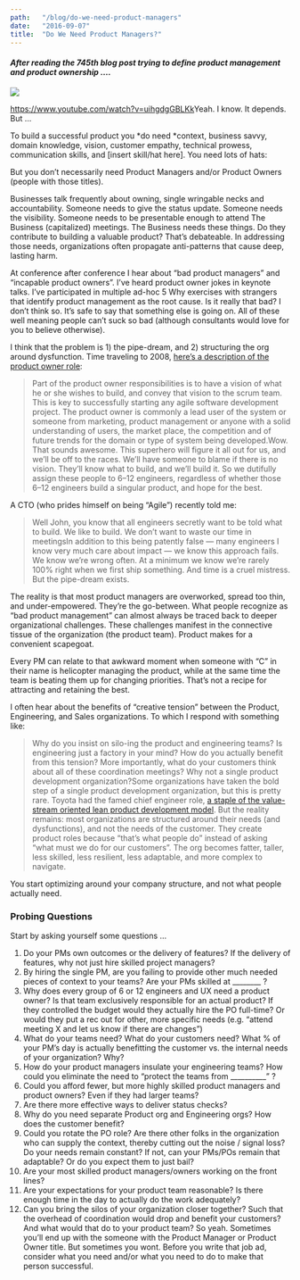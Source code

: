 ```yaml
---
path:	"/blog/do-we-need-product-managers"
date:	"2016-09-07"
title:	"Do We Need Product Managers?"
---
```


#### *After reading the 745th blog post trying to define product management and product ownership ….*

![](/images/1*eDIjzk_g9KqqVw_hreIjFA.png)

<https://www.youtube.com/watch?v=uihgdgGBLKk>Yeah. I know. It depends. But …

To build a successful product you *do need *context, business savvy, domain knowledge, vision, customer empathy, technical prowess, communication skills, and [insert skill/hat here]. You need lots of hats:

But you don’t necessarily need Product Managers and/or Product Owners (people with those titles).

Businesses talk frequently about owning, single wringable necks and accountability. Someone needs to give the status update. Someone needs the visibility. Someone needs to be presentable enough to attend The Business (capitalized) meetings. The Business needs these things. Do they contribute to building a valuable product? That’s debateable. In addressing those needs, organizations often propagate anti-patterns that cause deep, lasting harm.

At conference after conference I hear about “bad product managers” and “incapable product owners”. I’ve heard product owner jokes in keynote talks. I’ve participated in multiple ad-hoc 5 Why exercises with strangers that identify product management as the root cause. Is it really that bad? I don’t think so. It’s safe to say that something else is going on. All of these well meaning people can’t suck so bad (although consultants would love for you to believe otherwise).

I think that the problem is 1) the pipe-dream, and 2) structuring the org around dysfunction. Time traveling to 2008, [here’s a description of the product owner role](https://www.mountaingoatsoftware.com/agile/scrum/product-owner):


> Part of the product owner responsibilities is to have a vision of what he or she wishes to build, and convey that vision to the scrum team. This is key to successfully starting any agile software development project.
> The product owner is commonly a lead user of the system or someone from marketing, product management or anyone with a solid understanding of users, the market place, the competition and of future trends for the domain or type of system being developed.Wow. That sounds awesome. This superhero will figure it all out for us, and we’ll be off to the races. We’ll have someone to blame if there is no vision. They’ll know what to build, and we’ll build it. So we dutifully assign these people to 6–12 engineers, regardless of whether those 6–12 engineers build a singular product, and hope for the best.

A CTO (who prides himself on being “Agile”) recently told me:


> Well John, you know that all engineers secretly want to be told what to build. We like to build. We don’t want to waste our time in meetingsIn addition to this being patently false — many engineers I know very much care about impact — we know this approach fails. We know we’re wrong often. At a minimum we know we’re rarely 100% right when we first ship something. And time is a cruel mistress. But the pipe-dream exists.

The reality is that most product managers are overworked, spread too thin, and under-empowered. They’re the go-between. What people recognize as “bad product management” can almost always be traced back to deeper organizational challenges. These challenges manifest in the connective tissue of the organization (the product team). Product makes for a convenient scapegoat.

Every PM can relate to that awkward moment when someone with “C” in their name is helicopter managing the product, while at the same time the team is beating them up for changing priorities. That’s not a recipe for attracting and retaining the best.

I often hear about the benefits of “creative tension” between the Product, Engineering, and Sales organizations. To which I respond with something like:


> Why do you insist on silo-ing the product and engineering teams? Is engineering just a factory in your mind? How do you actually benefit from this tension? More importantly, what do your customers think about all of these coordination meetings? Why not a single product development organization?Some organizations have taken the bold step of a single product development organization, but this is pretty rare. Toyota had the famed chief engineer role, [a staple of the value-stream oriented lean product development model](http://www.lean.org/shook/DisplayObject.cfm?o=906). But the reality remains: most organizations are structured around their needs (and dysfunctions), and not the needs of the customer. They create product roles because “that’s what people do” instead of asking “what must we do for our customers”. The org becomes fatter, taller, less skilled, less resilient, less adaptable, and more complex to navigate.

You start optimizing around your company structure, and not what people actually need.

### Probing Questions

Start by asking yourself some questions …

1. Do your PMs own outcomes or the delivery of features? If the delivery of features, why not just hire skilled project managers?
2. By hiring the single PM, are you failing to provide other much needed pieces of context to your teams? Are your PMs skilled at \_\_\_\_\_\_\_\_ ?
3. Why does every group of 6 or 12 engineers and UX need a product owner? Is that team exclusively responsible for an actual product? If they controlled the budget would they actually hire the PO full-time? Or would they put a rec out for other, more specific needs (e.g. “attend meeting X and let us know if there are changes”)
4. What do your teams need? What do your customers need? What % of your PM’s day is actually benefitting the customer vs. the internal needs of your organization? Why?
5. How do your product managers insulate your engineering teams? How could you eliminate the need to “protect the teams from \_\_\_\_\_\_\_\_\_\_” ?
6. Could you afford fewer, but more highly skilled product managers and product owners? Even if they had larger teams?
7. Are there more effective ways to deliver status checks?
8. Why do you need separate Product org and Engineering orgs? How does the customer benefit?
9. Could you rotate the PO role? Are there other folks in the organization who can supply the context, thereby cutting out the noise / signal loss? Do your needs remain constant? If not, can your PMs/POs remain that adaptable? Or do you expect them to just bail?
10. Are your most skilled product managers/owners working on the front lines?
11. Are your expectations for your product team reasonable? Is there enough time in the day to actually do the work adequately?
12. Can you bring the silos of your organization closer together? Such that the overhead of coordination would drop and benefit your customers? And what would that do to your product team?
So yeah. Sometimes you’ll end up with the someone with the Product Manager or Product Owner title. But sometimes you wont. Before you write that job ad, consider what you need and/or what you need to do to make that person successful.

